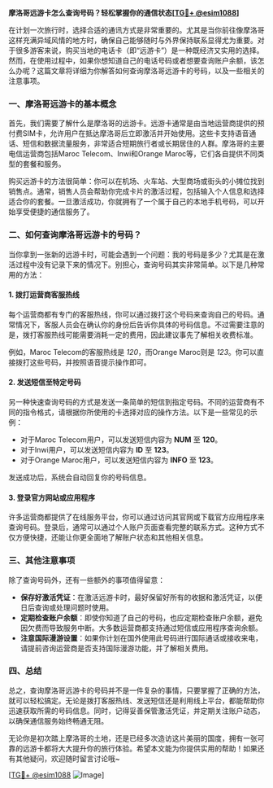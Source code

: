 **摩洛哥远游卡怎么查询号码？轻松掌握你的通信状态[[TG💪+ @esim1088](https://t.me/s/esim1088)]**

在计划一次旅行时，选择合适的通讯方式是非常重要的。尤其是当你前往像摩洛哥这样充满异域风情的地方时，确保自己能够随时与外界保持联系显得尤为重要。对于很多游客来说，购买当地的电话卡（即“远游卡”）是一种既经济又实用的选择。然而，在使用过程中，如果你想知道自己的电话号码或者想要查询账户余额，该怎么办呢？这篇文章将详细为你解答如何查询摩洛哥远游卡的号码，以及一些相关的注意事项。

### **一、摩洛哥远游卡的基本概念**

首先，我们需要了解什么是摩洛哥的远游卡。远游卡通常是由当地运营商提供的预付费SIM卡，允许用户在抵达摩洛哥后立即激活并开始使用。这些卡支持语音通话、短信和数据流量服务，非常适合短期旅行者或长期居住的人群。摩洛哥的主要电信运营商包括Maroc Telecom、Inwi和Orange Maroc等，它们各自提供不同类型的套餐和服务。

购买远游卡的方法很简单：你可以在机场、火车站、大型商场或街头的小摊位找到销售点。通常，销售人员会帮助你完成卡片的激活过程，包括输入个人信息和选择适合你的套餐。一旦激活成功，你就拥有了一个属于自己的本地手机号码，可以开始享受便捷的通信服务了。

### **二、如何查询摩洛哥远游卡的号码？**

当你拿到一张新的远游卡时，可能会遇到一个问题：我的号码是多少？尤其是在激活过程中没有记录下来的情况下。别担心，查询号码其实非常简单。以下是几种常用的方法：

#### **1. 拨打运营商客服热线**
每个运营商都有专门的客服热线，你可以通过拨打这个号码来查询自己的号码。通常情况下，客服人员会在确认你的身份后告诉你具体的号码信息。不过需要注意的是，拨打客服热线可能需要消耗一定的费用，因此建议事先了解相关收费标准。

例如，Maroc Telecom的客服热线是 *120*，而Orange Maroc则是 *123*。你可以直接拨打这些号码，并按照语音提示操作即可。

#### **2. 发送短信至特定号码**
另一种快速查询号码的方式是发送一条简单的短信到指定号码。不同的运营商有不同的指令格式，请根据你所使用的卡选择对应的操作方法。以下是一些常见的示例：

- 对于Maroc Telecom用户，可以发送短信内容为 **NUM** 至 **120**。
- 对于Inwi用户，可以发送短信内容为 **ID** 至 **123**。
- 对于Orange Maroc用户，可以发送短信内容为 **INFO** 至 **123**。

发送成功后，系统会自动回复你的号码信息。

#### **3. 登录官方网站或应用程序**
许多运营商都提供了在线服务平台，你可以通过访问其官网或下载官方应用程序来查询号码。登录后，通常可以通过个人账户页面查看完整的联系方式。这种方式不仅方便快捷，还能让你更全面地了解账户状态和其他相关信息。

### **三、其他注意事项**

除了查询号码外，还有一些额外的事项值得留意：

- **保存好激活凭证**：在激活远游卡时，最好保留好所有的收据和激活凭证，以便日后查询或处理问题时使用。
- **定期检查账户余额**：即使你知道了自己的号码，也应定期检查账户余额，避免因欠费而导致服务中断。大多数运营商都支持通过短信或应用程序查询余额。
- **注意国际漫游设置**：如果你计划在国外使用此号码进行国际通话或接收来电，请提前咨询运营商是否支持国际漫游功能，并了解相关费用。

### **四、总结**

总之，查询摩洛哥远游卡的号码并不是一件复杂的事情，只要掌握了正确的方法，就可以轻松搞定。无论是拨打客服热线、发送短信还是利用线上平台，都能帮助你迅速获取所需的号码信息。同时，记得妥善保管激活凭证，并定期关注账户动态，以确保通信服务始终畅通无阻。

无论你是初次踏上摩洛哥的土地，还是已经多次造访这片美丽的国度，拥有一张可靠的远游卡都将大大提升你的旅行体验。希望本文能为你提供实用的帮助！如果还有其他疑问，欢迎随时留言讨论哦~

[[TG💪+ @esim1088](https://t.me/s/esim1088) ![Image](https://i.postimg.cc/4NQfJmqS/Snipaste-2025-05-13-00-14-12.png)]